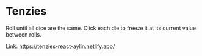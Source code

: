 # Tenzies

Roll until all dice are the same. 
Click each die to freeze it at its current value between rolls.

Link: https://tenzies-react-aylin.netlify.app/
